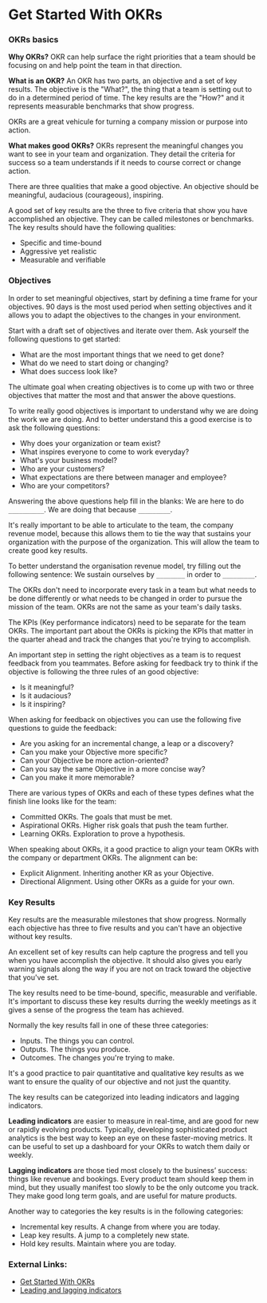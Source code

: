 # Get Started With OKRs

### OKRs basics

**Why OKRs?**
OKR can help surface the right priorities that a team should be focusing on and help point the team in that direction.

**What is an OKR?** An OKR has two parts, an objective and a set of key results. The objective is the "What?", the thing that a team is setting out to do in a determined period of time. The key results are the "How?" and it represents measurable benchmarks that show progress.

OKRs are a great vehicule for turning a company mission or purpose into action.

**What makes good OKRs?** OKRs represent the meaningful changes you want to see in your team and organization. They detail the criteria for success so a team understands if it needs to course correct or change action.

There are three qualities that make a good objective. An objective should be meaningful, audacious (courageous), inspiring.

A good set of key results are the three to five criteria that show you have accomplished an objective. They can be called milestones or benchmarks. The key results should have the following qualities:

- Specific and time-bound
- Aggressive yet realistic
- Measurable and verifiable

### Objectives

In order to set meaningful objectives, start by defining a time frame for your objectives. 90 days is the most used period when setting objectives and it allows you to adapt the objectives to the changes in your environment.

Start with a draft set of objectives and iterate over them. Ask yourself the following questions to get started:

- What are the most important things that we need to get done?
- What do we need to start doing or changing?
- What does success look like?

The ultimate goal when creating objectives is to come up with two or three objectives that matter the most and that answer the above questions.

To write really good objectives is important to understand why we are doing the work we are doing. And to better understand this a good exercise is to ask the following questions:

- Why does your organization or team exist?
- What inspires everyone to come to work everyday?
- What's your business model?
- Who are your customers?
- What expectations are there between manager and employee?
- Who are your competitors?

Answering the above questions help fill in the blanks: We are here to do `__________`. We are doing that because `_________`.

It's really important to be able to articulate to the team, the company revenue model, because this allows them to tie the way that sustains your organization with the purpose of the organization. This will allow the team to create good key results.

To better understand the organisation revenue model, try filling out the following sentence: We sustain ourselves by `________` in order to `_________`.

The OKRs don't need to incorporate every task in a team but what needs to be done differently or what needs to be changed in order to pursue the mission of the team. OKRs are not the same as your team's daily tasks.

The KPIs (Key performance indicators) need to be separate for the team OKRs. The important part about the OKRs is picking the KPIs that matter in the quarter ahead and track the changes that you're trying to accomplish.

An important step in setting the right objectives as a team is to request feedback from you teammates. Before asking for feedback try to think if the objective is following the three rules of an good objective:

- Is it meaningful?
- Is it audacious?
- Is it inspiring?

When asking for feedback on objectives you can use the following five questions to guide the feedback:

- Are you asking for an incremental change, a leap or a discovery?
- Can you make your Objective more specific?
- Can your Objective be more action-oriented?
- Can you say the same Objective in a more concise way?
- Can you make it more memorable?

There are various types of OKRs and each of these types defines what the finish line looks like for the team:

- Committed OKRs. The goals that must be met.
- Aspirational OKRs. Higher risk goals that push the team further.
- Learning OKRs. Exploration to prove a hypothesis.

When speaking about OKRs, it a good practice to align your team OKRs with the company or department OKRs. The alignment can be:

- Explicit Alignment. Inheriting another KR as your Objective.
- Directional Alignment. Using other OKRs as a guide for your own.

### Key Results

Key results are the measurable milestones that show progress. Normally each objective has three to five results and you can't have an objective without key results.

An excellent set of key results can help capture the progress and tell you when you have accomplish the objective. It should also gives you early warning signals along the way if you are not on track toward the objective that you've set.

The key results need to be time-bound, specific, measurable and verifiable. It's important to discuss these key results durring the weekly meetings as it gives a sense of the progress the team has achieved.

Normally the key results fall in one of these three categories:

- Inputs. The things you can control.
- Outputs. The things you produce.
- Outcomes. The changes you're trying to make.

It's a good practice to pair quantitative and qualitative key results as we want to ensure the quality of our objective and not just the quantity.

The key results can be categorized into leading indicators and lagging indicators.

**Leading indicators** are easier to measure in real-time, and are good for new or rapidly evolving products. Typically, developing sophisticated product analytics is the best way to keep an eye on these faster-moving metrics. It can be useful to set up a dashboard for your OKRs to watch them daily or weekly.

**Lagging indicators** are those tied most closely to the business’ success: things like revenue and bookings. Every product team should keep them in mind, but they usually manifest too slowly to be the only outcome you track. They make good long term goals, and are useful for mature products.

Another way to categories the key results is in the following categories:

- Incremental key results. A change from where you are today.
- Leap key results. A jump to a completely new state.
- Hold key results. Maintain where you are today.

### External Links:

- [Get Started With OKRs](https://www.whatmatters.com/get-started)
- [Leading and lagging indicators](https://www.linkedin.com/pulse/cheat-sheet-setting-okrs-kate-hopkins)
